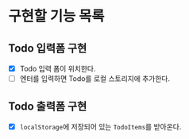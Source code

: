 # 구현할 기능 목록

## Todo 입력폼 구현

- [x] Todo 입력 폼이 위치한다.
- [ ] 엔터를 입력하면 Todo를 로컬 스토리지에 추가한다.

## Todo 출력폼 구현

- [x] `localStorage`에 저장되어 있는 `TodoItems`를 받아온다.
